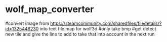 # wolf_map_converter

#convert image from https://steamcommunity.com/sharedfiles/filedetails/?id=1325446230 into text file map for wolf3d
#only take bmp
#get detect new tile and give the line to add to take that into account in the next run
